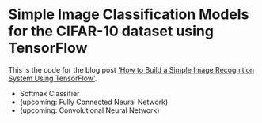 # Simple Image Classification Models for the CIFAR-10 dataset using TensorFlow

This is the code for the blog post ['How to Build a Simple Image Recognition System Using TensorFlow']().

- Softmax Classifier
- (upcoming: Fully Connected Neural Network)
- (upcoming: Convolutional Neural Network)
